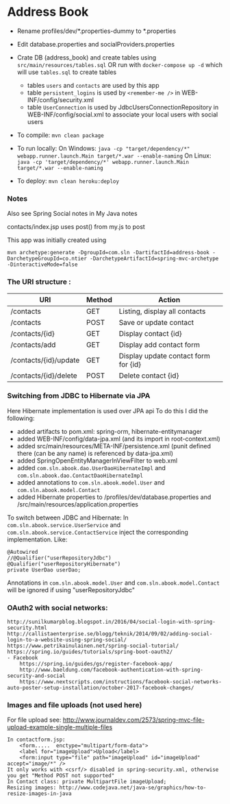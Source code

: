 # Address Book

+ Rename profiles/dev/*.properties-dummy to *.properties
+ Edit database.properties and socialProviders.properties
+ Crate DB (address_book) and create tables using `src/main/resources/tables.sql` OR run with `docker-compose up -d` which will use `tables.sql` to create tables 
	+ tables `users` and `contacts` are used by this app
	+ table `persistent_logins` is used by `<remember-me />` in WEB-INF/config/security.xml  
	+ table `UserConnection` is used by JdbcUsersConnectionRepository in WEB-INF/config/social.xml to associate your local users with social users

+ To compile:
	`mvn clean package`
+ To run locally:
	On Windows:	`java -cp "target/dependency/*" webapp.runner.launch.Main target/*.war --enable-naming`
	On Linux: 	`java -cp 'target/dependency/*' webapp.runner.launch.Main target/*.war --enable-naming`
+ To deploy:
	`mvn clean heroku:deploy`


### Notes 
Also see Spring Social notes in My Java notes

contacts/index.jsp uses post() from my.js to post

This app was initially created using

	mvn archetype:generate -DgroupId=com.sln -DartifactId=address-book -DarchetypeGroupId=co.ntier -DarchetypeArtifactId=spring-mvc-archetype -DinteractiveMode=false


### The URI structure :

|URI					|Method	|Action
|-----------------------|-------|--------------
|/contacts				|GET	|Listing, display all contacts
|/contacts				|POST	|Save or update contact
|/contacts/{id}			|GET	|Display contact {id}
|/contacts/add			|GET	|Display add contact form
|/contacts/{id}/update	|GET	|Display update contact form for {id}
|/contacts/{id}/delete	|POST	|Delete contact {id}


### Switching from JDBC to Hibernate via JPA
Here Hibernate implementation is used over JPA api
To do this I did the following:
+ added artifacts to pom.xml: spring-orm, hibernate-entitymanager
+ added WEB-INF/config/data-jpa.xml (and its import in root-context.xml)
+ added src/main/resources/META-INF/persistence.xml (punit defined there (can be any name) is referenced by data-jpa.xml)
+ added SpringOpenEntityManagerInViewFilter to web.xml
+ added `com.sln.abook.dao.UserDaoHibernateImpl` and `com.sln.abook.dao.ContactDaoHibernateImpl`
+ added annotations to `com.sln.abook.model.User` and `com.sln.abook.model.Contact`
+ added Hibernate properties to /profiles/dev/database.properties and /src/main/resources/application.properties

To switch between JDBC and Hibernate:
In `com.sln.abook.service.UserService` and `com.sln.abook.service.ContactService` inject the corresponding implementation. Like:

	@Autowired
	//@Qualifier("userRepositoryJdbc")
	@Qualifier("userRepositoryHibernate")
	private UserDao userDao;

Annotations in `com.sln.abook.model.User` and `com.sln.abook.model.Contact` will be ignored if using "userRepositoryJdbc"


### OAuth2 with social networks:
	http://sunilkumarpblog.blogspot.in/2016/04/social-login-with-spring-security.html
	http://callistaenterprise.se/blogg/teknik/2014/09/02/adding-social-login-to-a-website-using-spring-social/
	https://www.petrikainulainen.net/spring-social-tutorial/
	https://spring.io/guides/tutorials/spring-boot-oauth2/
	- Facebook  
		https://spring.io/guides/gs/register-facebook-app/
		http://www.baeldung.com/facebook-authentication-with-spring-security-and-social
		https://www.nextscripts.com/instructions/facebook-social-networks-auto-poster-setup-installation/october-2017-facebook-changes/

	
### Images and file uploads (not used here)
For file upload see: http://www.journaldev.com/2573/spring-mvc-file-upload-example-single-multiple-files

	In contactform.jsp:
		<form.....  enctype="multipart/form-data">
		<label for="imageUpload">Upload</label>
        <form:input type="file" path="imageUpload" id="imageUpload" accept="image/*" />
    It only works with <csrf/> disabled in spring-security.xml, otherwise you get "Method POST not supported"
    In Contact class: private MultipartFile imageUpload;
    Resizing images: http://www.codejava.net/java-se/graphics/how-to-resize-images-in-java  
	

